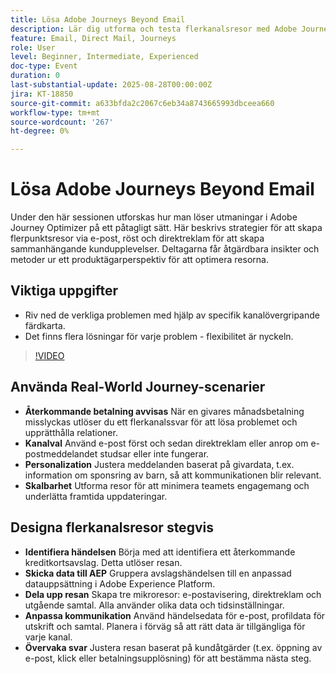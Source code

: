 ```yaml
---
title: Lösa Adobe Journeys Beyond Email
description: Lär dig utforma och testa flerkanalsresor med Adobe Journey Optimizer, med testprofiler, händelsedata och verkliga scenarier för optimalt engagemang.
feature: Email, Direct Mail, Journeys
role: User
level: Beginner, Intermediate, Experienced
doc-type: Event
duration: 0
last-substantial-update: 2025-08-28T00:00:00Z
jira: KT-18850
source-git-commit: a633bfda2c2067c6eb34a8743665993dbceea660
workflow-type: tm+mt
source-wordcount: '267'
ht-degree: 0%

---
```



# Lösa Adobe Journeys Beyond Email

Under den här sessionen utforskas hur man löser utmaningar i Adobe Journey Optimizer på ett påtagligt sätt. Här beskrivs strategier för att skapa flerpunktsresor via e-post, röst och direktreklam för att skapa sammanhängande kundupplevelser. Deltagarna får åtgärdbara insikter och metoder ur ett produktägarperspektiv för att optimera resorna.

## Viktiga uppgifter

* Riv ned de verkliga problemen med hjälp av specifik kanalövergripande färdkarta.
* Det finns flera lösningar för varje problem - flexibilitet är nyckeln.

>[!VIDEO](https://video.tv.adobe.com/v/3471331/?learn=on&enablevpops)

## Använda Real-World Journey-scenarier

* **Återkommande betalning avvisas** När en givares månadsbetalning misslyckas utlöser du ett flerkanalssvar för att lösa problemet och upprätthålla relationer.
* **Kanalval** Använd e-post först och sedan direktreklam eller anrop om e-postmeddelandet studsar eller inte fungerar.
* **Personalization** Justera meddelanden baserat på givardata, t.ex. information om sponsring av barn, så att kommunikationen blir relevant.
* **Skalbarhet** Utforma resor för att minimera teamets engagemang och underlätta framtida uppdateringar.

## Designa flerkanalsresor stegvis

* **Identifiera händelsen** Börja med att identifiera ett återkommande kreditkortsavslag. Detta utlöser resan.
* **Skicka data till AEP** Gruppera avslagshändelsen till en anpassad datauppsättning i Adobe Experience Platform.
* **Dela upp resan** Skapa tre mikroresor: e-postavisering, direktreklam och utgående samtal. Alla använder olika data och tidsinställningar.
* **Anpassa kommunikation** Använd händelsedata för e-post, profildata för utskrift och samtal. Planera i förväg så att rätt data är tillgängliga för varje kanal.
* **Övervaka svar** Justera resan baserat på kundåtgärder (t.ex. öppning av e-post, klick eller betalningsupplösning) för att bestämma nästa steg.